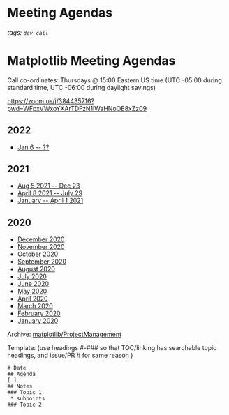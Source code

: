 # Meeting Agendas
###### tags: `dev call`
# Matplotlib Meeting Agendas
Call co-ordinates: Thursdays @ 15:00 Eastern US time (UTC -05:00 during standard time, UTC -06:00 during daylight savings)

 https://zoom.us/j/384435716?pwd=WFpxVWxoYXArTDFzN1lWaHNoOE8xZz09
 

## 2022
* [Jan 6 -- ??](/jd_7FjxNQ4y7XgNknvmvGQ)


## 2021
* [Aug 5 2021 -- Dec 23](/YA_MIqDlTRKTQuZENX8djA)
* [April 8 2021 -- July 29](/HYCHlmH7SdarZWkvVucF-g)
* [January -- April 1 2021](/37kn79yYT6G177UW5flK2g)

## 2020

* [December 2020](/bLfJh-5LSUijcjAbR5Z0Sw)
* [November 2020](/yfYAAbEIQlayXoFLwC2EoA)
* [October 2020](/yeRgrkuRTC6wYEgcJL_SVQ?both)
* [September 2020](/gvW-lWVnQeepUjS56OpR3g?both)
* [August 2020](/P3Hrfoy9RSKRA4-mXMKW2A)
* [July 2020](/MNcskNfZSIOoLb50GqVIGg)
* [June 2020](/UZo6YaH-TASz7n6_f-52ag?both)
* [May 2020](/jCX6gyzjSlSzCkS4BG1GSg?both)
* [April 2020](/-fJ2hZcJQz2gfbqzabrZMQ?both)
* [March 2020](/zxV2GktcRqmoy_dJIn7T6g?both)
* [February 2020](/4zWKhuLXQ16Y_oUfi9hnKA?both)
* [January 2020](/hELmT6nMToSPhpP8-0mUZA?both)

Archive: [matplotlib/ProjectManagement](https://github.com/matplotlib/ProjectManagement)  

Template: (use headings #-### so that TOC/linking has searchable topic headings, and issue/PR # for same reason )

    # Date
    ## Agenda
    [ ] 
    ## Notes
    ### Topic 1
     * subpoints
    ### Topic 2

